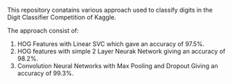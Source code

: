 This repository conatains various approach used to classify digits in the Digit Classifier Competition of Kaggle.

The approach consist of:
1. HOG Features with Linear SVC which gave an accuracy of 97.5%.
2. HOG features with simple 2 Layer Neurak Network giving an accuracy of 98.2%.
3. Convolution Neural Networks with Max Pooling and Dropout Giving an accuracy of 99.3%.
